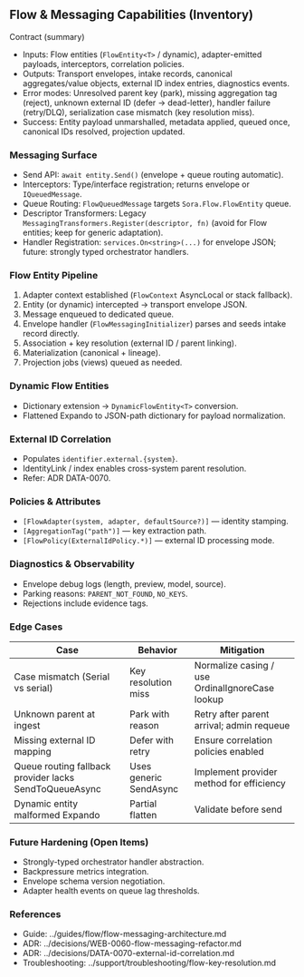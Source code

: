 ﻿## Flow & Messaging Capabilities (Inventory)

Contract (summary)

- Inputs: Flow entities (`FlowEntity<T>` / dynamic), adapter-emitted payloads, interceptors, correlation policies.
- Outputs: Transport envelopes, intake records, canonical aggregates/value objects, external ID index entries, diagnostics events.
- Error modes: Unresolved parent key (park), missing aggregation tag (reject), unknown external ID (defer → dead-letter), handler failure (retry/DLQ), serialization case mismatch (key resolution miss).
- Success: Entity payload unmarshalled, metadata applied, queued once, canonical IDs resolved, projection updated.

### Messaging Surface

- Send API: `await entity.Send()` (envelope + queue routing automatic).
- Interceptors: Type/interface registration; returns envelope or `IQueuedMessage`.
- Queue Routing: `FlowQueuedMessage` targets `Sora.Flow.FlowEntity` queue.
- Descriptor Transformers: Legacy `MessagingTransformers.Register(descriptor, fn)` (avoid for Flow entities; keep for generic adaptation).
- Handler Registration: `services.On<string>(...)` for envelope JSON; future: strongly typed orchestrator handlers.

### Flow Entity Pipeline

1. Adapter context established (`FlowContext` AsyncLocal or stack fallback).
2. Entity (or dynamic) intercepted → transport envelope JSON.
3. Message enqueued to dedicated queue.
4. Envelope handler (`FlowMessagingInitializer`) parses and seeds intake record directly.
5. Association + key resolution (external ID / parent linking).
6. Materialization (canonical + lineage).
7. Projection jobs (views) queued as needed.

### Dynamic Flow Entities

- Dictionary extension → `DynamicFlowEntity<T>` conversion.
- Flattened Expando to JSON-path dictionary for payload normalization.

### External ID Correlation

- Populates `identifier.external.{system}`.
- IdentityLink / index enables cross-system parent resolution.
- Refer: ADR DATA-0070.

### Policies & Attributes

- `[FlowAdapter(system, adapter, defaultSource?)]` — identity stamping.
- `[AggregationTag("path")]` — key extraction path.
- `[FlowPolicy(ExternalIdPolicy.*)]` — external ID processing mode.

### Diagnostics & Observability

- Envelope debug logs (length, preview, model, source).
- Parking reasons: `PARENT_NOT_FOUND`, `NO_KEYS`.
- Rejections include evidence tags.

### Edge Cases

| Case                                                   | Behavior               | Mitigation                                      |
| ------------------------------------------------------ | ---------------------- | ----------------------------------------------- |
| Case mismatch (Serial vs serial)                       | Key resolution miss    | Normalize casing / use OrdinalIgnoreCase lookup |
| Unknown parent at ingest                               | Park with reason       | Retry after parent arrival; admin requeue       |
| Missing external ID mapping                            | Defer with retry       | Ensure correlation policies enabled             |
| Queue routing fallback provider lacks SendToQueueAsync | Uses generic SendAsync | Implement provider method for efficiency        |
| Dynamic entity malformed Expando                       | Partial flatten        | Validate before send                            |

### Future Hardening (Open Items)

- Strongly-typed orchestrator handler abstraction.
- Backpressure metrics integration.
- Envelope schema version negotiation.
- Adapter health events on queue lag thresholds.

### References

- Guide: ../guides/flow/flow-messaging-architecture.md
- ADR: ../decisions/WEB-0060-flow-messaging-refactor.md
- ADR: ../decisions/DATA-0070-external-id-correlation.md
- Troubleshooting: ../support/troubleshooting/flow-key-resolution.md
